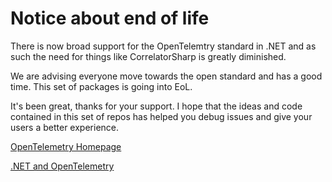 # Notice about end of life

There is now broad support for the OpenTelemtry standard in .NET and as such the need for things like CorrelatorSharp is greatly diminished.

We are advising everyone move towards the open standard and has a good time. This set of packages is going into EoL. 

It's been great, thanks for your support. I hope that the ideas and code contained in this set of repos has helped you debug issues and give your users a better experience.

[OpenTelemetry Homepage](https://opentelemetry.io/)

[.NET and OpenTelemetry](https://github.com/open-telemetry/opentelemetry-dotnet)
